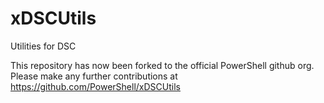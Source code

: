 # xDSCUtils
Utilities for DSC

This repository has now been forked to the official PowerShell github org. Please make any further contributions at https://github.com/PowerShell/xDSCUtils 
